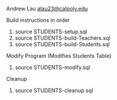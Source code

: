Andrew Lau
alau23@calpoly.edu

Build instructions in order
1. source STUDENTS-setup.sql
2. source STUDENTS-build-Teachers.sql
3. source STUDENTS-build-Students.sql


Modify Program (Modifies Students Table)
1. source STUDENTS-modify.sql

Cleanup
1. source STUDENTS-cleanup.sql
